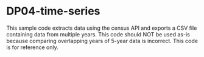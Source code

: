 # DP04-time-series
This sample code extracts data using the census API and exports a CSV file containing data from multiple years. This code should NOT be used as-is because comparing overlapping years of 5-year data is incorrect.  This code is for reference only.

